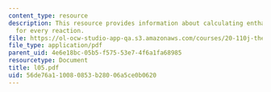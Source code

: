 ```yaml
---
content_type: resource
description: This resource provides information about calculating enthalpy changes
  for every reaction.
file: https://ol-ocw-studio-app-qa.s3.amazonaws.com/courses/20-110j-thermodynamics-of-biomolecular-systems-fall-2005/56de76a110080853b28006a5ce0b0620_l05.pdf
file_type: application/pdf
parent_uid: 4e6e18bc-05b5-f575-53e7-4f6a1fa68985
resourcetype: Document
title: l05.pdf
uid: 56de76a1-1008-0853-b280-06a5ce0b0620
---
```

